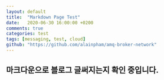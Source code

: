 ```yaml
---
layout: default
title:  "Markdown Page Test"
date:   2020-06-30 16:00:00 +0200
comments: true
categories: test
tags: [messaging, test, cloud]
github: "https://github.com/alainpham/amq-broker-network"
---
```




## 마크다운으로 블로그 글써지는지 확인 중입니다.
